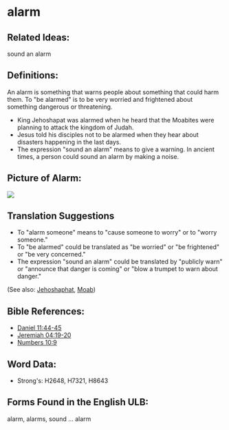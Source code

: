# alarm

## Related Ideas:

sound an alarm

## Definitions:

An alarm is something that warns people about something that could harm them. To "be alarmed" is to be very worried and frightened about something dangerous or threatening.

* King Jehoshapat was alarmed when he heard that the Moabites were planning to attack the kingdom of Judah.
* Jesus told his disciples not to be alarmed when they hear about disasters happening in the last days.
* The expression "sound an alarm" means to give a warning. In ancient times, a person could sound an alarm by making a noise.

## Picture of Alarm:

<a href="https://content.bibletranslationtools.org/WycliffeAssociates/en_tw/raw/branch/master/PNGs/a/Alarm_line.png"><img src="https://content.bibletranslationtools.org/WycliffeAssociates/en_tw/raw/branch/master/PNGs/a/Alarm_line.png" ></a>

## Translation Suggestions

* To "alarm someone" means to "cause someone to worry" or to "worry someone."
* To "be alarmed" could be translated as "be worried" or "be frightened" or "be very concerned."
* The expression "sound an alarm" could be translated by "publicly warn" or "announce that danger is coming" or "blow a trumpet to warn about danger."

(See also: [Jehoshaphat](../names/jehoshaphat.md), [Moab](../names/moab.md))

## Bible References:

* [Daniel 11:44-45](rc://en/tn/help/dan/11/44)
* [Jeremiah 04:19-20](rc://en/tn/help/jer/04/19)
* [Numbers 10:9](rc://en/tn/help/num/10/09)

## Word Data:

* Strong's: H2648, H7321, H8643

## Forms Found in the English ULB:

alarm, alarms, sound ... alarm
